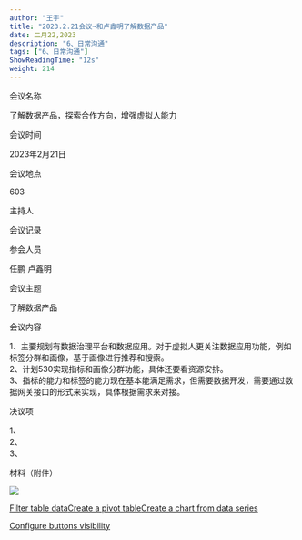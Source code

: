 ```yaml
---
author: "王宇"
title: "2023.2.21会议~和卢鑫明了解数据产品"
date: 二月22,2023
description: "6、日常沟通"
tags: ["6、日常沟通"]
ShowReadingTime: "12s"
weight: 214
---
```

会议名称

了解数据产品，探索合作方向，增强虚拟人能力

会议时间

2023年2月21日

会议地点

603

主持人

  

会议记录

  

参会人员

任鹏 卢鑫明

会议主题

了解数据产品

会议内容

1、主要规划有数据治理平台和数据应用。对于虚拟人更关注数据应用功能，例如标签分群和画像，基于画像进行推荐和搜索。  
2、计划530实现指标和画像分群功能，具体还要看资源安排。  
3、指标的能力和标签的能力现在基本能满足需求，但需要数据开发，需要通过数据网关接口的形式来实现，具体根据需求来对接。

决议项

1、  
2、  
3、

材料（附件）

  

![](/download/attachments/96960831/image2023-2-21_15-41-13.png?version=1&modificationDate=1676965273957&api=v2)

[Filter table data](#)[Create a pivot table](#)[Create a chart from data series](#)

[Configure buttons visibility](/users/tfac-settings.action)